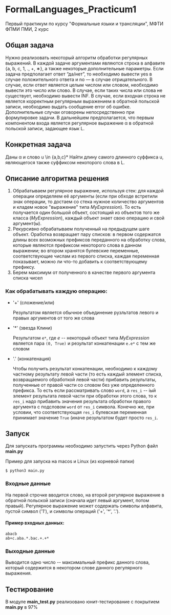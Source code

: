# FormalLanguages_Practicum1
Первый практикум по курсу "Формальные языки и трансляции", МФТИ ФПМИ ПМИ, 2 курс

## Общая задача

Нужно реализовать некоторый алгоритм обработки регулярных выражений. В каждой задаче аргументами являются 
строка в алфавите {a, b, c, 1, ., +, ∗}, а также некоторые дополнительные параметры.
Если задача предполагает ответ “да/нет”, то необходимо вывести yes в случае положительного ответа
и no — в случае отрицательного. В случае, если ответ является
целым числом или словом, необходимо вывести это число или слово. В случае, если
таких числа или слова не существует, необходимо вывести INF. В случае, если входная строка не является
корректным регулярным выражением в обратной польской
записи, необходимо выдать сообщение error об ошибке. Дополнительные случаи
оговорены непосредственно при формулировке задачи.
В дальнейшем предполагается, что первым компонентом входа является регулярное
выражение α в обратной польской записи, задающее язык L.

## Конкретная задача
Даны α и слово u \in {a,b,c}*
Найти длину самого длинного суффикса u,
являющегося также суффиксом некоторого слова в L.

## Описание алгоритма решения
1. Обрабатываем регулярное выражение, используя стек: для каждой операции определяем её аргументы (если при обходе встретили знак операции, то достаем со стека нужное количество аргументов и кладем новое "выражение" типа _MyExpression_). То есть получается один большой объект, состоящий из объектов того же класса (_MyExpression_), каждый объект знает свою операцию и свой аргумент(ы). 
1. Рекурсивно обрабатываем полученный на предыдущем шаге объект. Оработка возвращает пару списков: в первом содержатся длины всех возможных префиксов переданного на обработку слова, которые являются префиксом некоторого слова в данном выражении; во втором хранятся булевские переменные, соответствующие числам из первого списка, каждая переменная показывает, можно ли что-то добавить к соответствующему префиксу. 
1. Берем максимум от полученного в качестве первого аргумента списка чисел

### Как обрабатывать каждую операцию:

- '+' (сложение/или)

  Результатом является обычное объединение рузльтатов левого и правых аргументов от того же слова
  
- '*' (звезда Клини)

  Результатом `e*`, где _e_ -- некоторый объект типа _MyExpression_ является пара `(0, True)` и результат конкатенации `e.e*` с тем же словом
  
- '.' (конкатенация)

  Чтобы получить результат конкатенации, необходимо к каждому частному результату левой части (то есть каждый элемент списка, возвращаемого обработкой левой части) прибавить результаты, полученные от правой части со словом без уже определенного префикса. То есть если рассматривать слово `word`, а `res_i` -- iый элемент результата левой части при обработки этого слова, то к `res_i` надо прибавить значения результата обработки правого аргумента с подсловом `word` от `res_i` символа. Конечно же, при условии, что соответствующая `res_i` булевская переменная принимает значение `True` (иначе результатом будет просто `res_i`. 

## Запуск

Для запускать программы необходимо запустить через Python файл __main.py__ 

Пример для запуска на macos и Linux (из корневой папки)

```$ python3 main.py```

### Входные данные

На первой строчке вводится слово, на второй регулярное выражение в обратной польской записи (сначала идет левый аргумент, потом правый). Регулярное выражение может содержать символы алфавита, пустой символ ('1'), и символы операций ('+', '*', '.'). 

#### Пример входных данных:

```
abacb
ab+c.aba.*.bac.+.+*
```

### Выходные данные 

Выводится одно число -- максимальный префикс данного слова, который содержится в некотором слове данного регулярного выражения. 

## Тестирование
В модуле __main_test.py__ реализовано юнит-тестирование с покрытием __main.py__ в 97%
  
